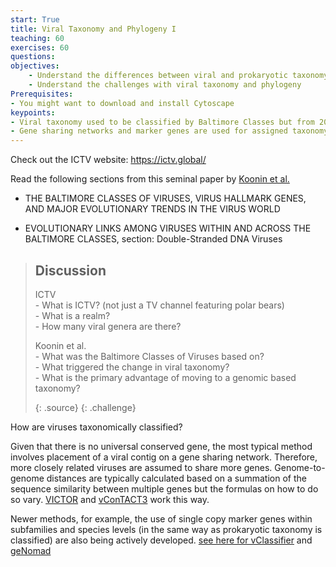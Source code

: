 ```yaml
---
start: True
title: Viral Taxonomy and Phylogeny I
teaching: 60
exercises: 60
questions: 
objectives:
    - Understand the differences between viral and prokaryotic taxonomy
    - Understand the challenges with viral taxonomy and phylogeny
Prerequisites:
- You might want to download and install Cytoscape 
keypoints:
- Viral taxonomy used to be classified by Baltimore Classes but from 2020 onwards, it is based on gennoic content
- Gene sharing networks and marker genes are used for assigned taxonomy
---
```


Check out the ICTV website: https://ictv.global/

Read the following sections from this seminal paper by [Koonin et al.](https://www.ncbi.nlm.nih.gov/pmc/articles/PMC7062200/) 
- THE BALTIMORE CLASSES OF VIRUSES, VIRUS HALLMARK GENES, AND MAJOR EVOLUTIONARY TRENDS IN THE VIRUS WORLD

- EVOLUTIONARY LINKS AMONG VIRUSES WITHIN AND ACROSS THE BALTIMORE CLASSES, section: Double-Stranded DNA Viruses

> ## Discussion
>
> ICTV  
>     - What is ICTV? (not just a TV channel featuring polar bears)  
>     - What is a realm?  
>     - How many viral genera are there?  
>
> Koonin et al.  
>     - What was the Baltimore Classes of Viruses based on?  
>     - What triggered the change in viral taxonomy?  
>     - What is the primary advantage of moving to a genomic based taxonomy?  
>     
> {: .source}
{: .challenge}

How are viruses taxonomically classified?

Given that there is no universal conserved gene, the most typical method involves placement of a viral contig on a gene sharing network. Therefore, more closely related viruses are assumed to share more genes. Genome-to-genome distances are typically calculated based on a summation of the sequence similarity between multiple genes but the formulas on how to do so vary. [VICTOR](https://academic.oup.com/bioinformatics/article/33/21/3396/3933260?login=true) and [vConTACT3](https://bitbucket.org/MAVERICLab/vcontact3/src/master/) work this way.

Newer methods, for example, the use of single copy marker genes within subfamilies and species levels (in the same way as prokaryotic taxonomy is classified) are also being actively developed. [see here for vClassifier](https://www.biorxiv.org/content/10.1101/2024.05.28.596318v1.full) and [geNomad](https://portal.nersc.gov/genomad/pipeline.html)

